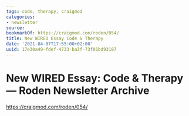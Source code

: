 ```yaml
---
tags: code, therapy, craigmod
categories:
- newsletter
source:
bookmarkOf: https://craigmod.com/roden/054/
title: New WIRED Essay Code & Therapy
date: '2021-04-07T17:55:00+02:00'
uuid: 17e30a49-fdef-4733-ba3f-73f01bd93187
---
```


# New WIRED Essay: Code & Therapy — Roden Newsletter Archive
https://craigmod.com/roden/054/
